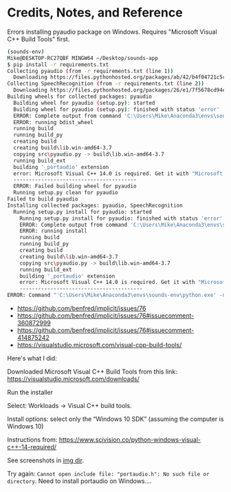 # Credits, Notes, and Reference





Errors installing pyaudio package on Windows. Requires "Microsoft Visual C++ Build Tools" first.


```sh
(sounds-env)
Mike@DESKTOP-RC27QBF MINGW64 ~/Desktop/sounds-app
$ pip install -r requirements.txt
Collecting pyaudio (from -r requirements.txt (line 1))
  Downloading https://files.pythonhosted.org/packages/ab/42/b4f04721c5c5bfc196ce156b3c768998ef8c0ae3654ed29ea5020c749a6b/PyAudio-0.2.11.tar.gz
Collecting SpeechRecognition (from -r requirements.txt (line 2))
  Downloading https://files.pythonhosted.org/packages/26/e1/7f5678cd94ec1234269d23756dbdaa4c8cfaed973412f88ae8adf7893a50/SpeechRecognition-3.8.1-py2.py3-none-any.whl (32.8MB)
Building wheels for collected packages: pyaudio
  Building wheel for pyaudio (setup.py): started
  Building wheel for pyaudio (setup.py): finished with status 'error'
  ERROR: Complete output from command 'C:\Users\Mike\Anaconda3\envs\sounds-env\python.exe' -u -c 'import setuptools, tokenize;__file__='"'"'C:\\Users\\Mike\\AppData\\Local\\Temp\\pip-install-rp6a0dpo\\pyaudio\\setup.py'"'"';f=getattr(tokenize, '"'"'open'"'"', open)(__file__);code=f.read().replace('"'"'\r\n'"'"', '"'"'\n'"'"');f.close();exec(compile(code, __file__, '"'"'exec'"'"'))' bdist_wheel -d 'C:\Users\Mike\AppData\Local\Temp\pip-wheel-gpzf6zxn' --python-tag cp37:
  ERROR: running bdist_wheel
  running build
  running build_py
  creating build
  creating build\lib.win-amd64-3.7
  copying src\pyaudio.py -> build\lib.win-amd64-3.7
  running build_ext
  building '_portaudio' extension
  error: Microsoft Visual C++ 14.0 is required. Get it with "Microsoft Visual C++ Build Tools": https://visualstudio.microsoft.com/downloads/
  ----------------------------------------
  ERROR: Failed building wheel for pyaudio
  Running setup.py clean for pyaudio
Failed to build pyaudio
Installing collected packages: pyaudio, SpeechRecognition
  Running setup.py install for pyaudio: started
    Running setup.py install for pyaudio: finished with status 'error'
    ERROR: Complete output from command 'C:\Users\Mike\Anaconda3\envs\sounds-env\python.exe' -u -c 'import setuptools, tokenize;__file__='"'"'C:\\Users\\Mike\\AppData\\Local\\Temp\\pip-install-rp6a0dpo\\pyaudio\\setup.py'"'"';f=getattr(tokenize, '"'"'open'"'"', open)(__file__);code=f.read().replace('"'"'\r\n'"'"', '"'"'\n'"'"');f.close();exec(compile(code, __file__, '"'"'exec'"'"'))' install --record 'C:\Users\Mike\AppData\Local\Temp\pip-record-6pahccbe\install-record.txt' --single-version-externally-managed --compile:
    ERROR: running install
    running build
    running build_py
    creating build
    creating build\lib.win-amd64-3.7
    copying src\pyaudio.py -> build\lib.win-amd64-3.7
    running build_ext
    building '_portaudio' extension
    error: Microsoft Visual C++ 14.0 is required. Get it with "Microsoft Visual C++ Build Tools": https://visualstudio.microsoft.com/downloads/
    ----------------------------------------
ERROR: Command "'C:\Users\Mike\Anaconda3\envs\sounds-env\python.exe' -u -c 'import setuptools, tokenize;__file__='"'"'C:\\Users\\Mike\\AppData\\Local\\Temp\\pip-install-rp6a0dpo\\pyaudio\\setup.py'"'"';f=getattr(tokenize, '"'"'open'"'"', open)(__file__);code=f.read().replace('"'"'\r\n'"'"', '"'"'\n'"'"');f.close();exec(compile(code, __file__, '"'"'exec'"'"'))' install --record 'C:\Users\Mike\AppData\Local\Temp\pip-record-6pahccbe\install-record.txt' --single-version-externally-managed --compile" failed with error code 1 in C:\Users\Mike\AppData\Local\Temp\pip-install-rp6a0dpo\pyaudio\

```


  + https://github.com/benfred/implicit/issues/76
  + https://github.com/benfred/implicit/issues/76#issuecomment-360872999
  + https://github.com/benfred/implicit/issues/76#issuecomment-414875242
  + https://visualstudio.microsoft.com/visual-cpp-build-tools/




Here's what I did:

Downloaded Microsoft Visual C++ Build Tools from this link: https://visualstudio.microsoft.com/downloads/

Run the installer

Select: Workloads → Visual C++ build tools.

Install options: select only the “Windows 10 SDK” (assuming the computer is Windows 10)

Instructions from: https://www.scivision.co/python-windows-visual-c++-14-required/

See screenshots in [img dir](/img).



Try again: `Cannot open include file: "portaudio.h": No such file or directory`. Need to install portaudio on Windows....


